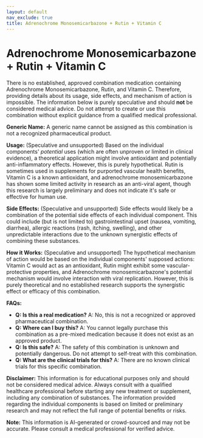 ```yaml
---
layout: default
nav_exclude: true
title: Adrenochrome Monosemicarbazone + Rutin + Vitamin C
---
```


# Adrenochrome Monosemicarbazone + Rutin + Vitamin C

There is no established, approved combination medication containing Adrenochrome Monosemicarbazone, Rutin, and Vitamin C.  Therefore, providing details about its usage, side effects, and mechanism of action is impossible.  The information below is purely speculative and should **not** be considered medical advice.  Do not attempt to create or use this combination without explicit guidance from a qualified medical professional.


**Generic Name:**  A generic name cannot be assigned as this combination is not a recognized pharmaceutical product.

**Usage:** (Speculative and unsupported)  Based on the individual components' *potential* uses (which are often unproven or limited in clinical evidence), a theoretical application might involve antioxidant and potentially anti-inflammatory effects. However, this is purely hypothetical.  Rutin is sometimes used in supplements for purported vascular health benefits, Vitamin C is a known antioxidant, and adrenochrome monosemicarbazone has shown some limited activity in research as an anti-viral agent, though this research is largely preliminary and does not indicate it's safe or effective for human use.

**Side Effects:** (Speculative and unsupported)  Side effects would likely be a combination of the potential side effects of each individual component.  This could include (but is not limited to) gastrointestinal upset (nausea, vomiting, diarrhea), allergic reactions (rash, itching, swelling), and other unpredictable interactions due to the unknown synergistic effects of combining these substances.

**How it Works:** (Speculative and unsupported)  The hypothetical mechanism of action would be based on the individual components' supposed actions:  Vitamin C would act as an antioxidant, Rutin might exhibit some vascular-protective properties, and Adrenochrome monosemicarbazone's potential mechanism would involve interaction with viral replication. However, this is purely theoretical and no established research supports the synergistic effect or efficacy of this combination.

**FAQs:**

* **Q: Is this a real medication?** A: No, this is not a recognized or approved pharmaceutical combination.
* **Q: Where can I buy this?** A: You cannot legally purchase this combination as a pre-mixed medication because it does not exist as an approved product.
* **Q: Is this safe?** A:  The safety of this combination is unknown and potentially dangerous.  Do not attempt to self-treat with this combination.
* **Q:  What are the clinical trials for this?** A: There are no known clinical trials for this specific combination.


**Disclaimer:** This information is for educational purposes only and should not be considered medical advice.  Always consult with a qualified healthcare professional before starting any new treatment or supplement, including any combination of substances. The information provided regarding the individual components is based on limited or preliminary research and may not reflect the full range of potential benefits or risks.


**Note:** This information is AI-generated or crowd-sourced and may not be accurate. Please consult a medical professional for verified advice.